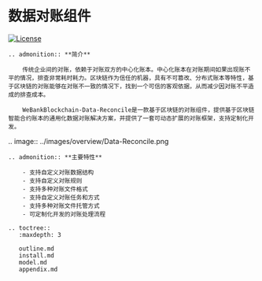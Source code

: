# 数据对账组件

[![License](https://img.shields.io/badge/license-Apache%202-4EB1BA.svg)](https://www.apache.org/licenses/LICENSE-2.0.html)

```eval_rst
.. admonition:: **简介**
    
    传统企业间的对账，依赖于对账双方的中心化账本。中心化账本在对账期间如果出现账不平的情况，排查非常耗时耗力。区块链作为信任的机器，具有不可篡改、分布式账本等特性，基于区块链的对账能够在对账不一致的情况下，找到一个可信的客观依据，从而减少因对账不平造成的排查成本。

    WeBankBlockchain-Data-Reconcile是一款基于区块链的对账组件，提供基于区块链智能合约账本的通用化数据对账解决方案，并提供了一套可动态扩展的对账框架，支持定制化开发。
```

.. image:: ../images/overview/Data-Reconcile.png

```eval_rst
.. admonition:: **主要特性**

    - 支持自定义对账数据结构
    - 支持自定义对账规则
    - 支持多种对账文件格式
    - 支持自定义对账任务和方式
    - 支持多种对账文件托管方式
    - 可定制化开发的对账处理流程
```

```eval_rst
.. toctree::
   :maxdepth: 3

   outline.md
   install.md
   model.md
   appendix.md
```